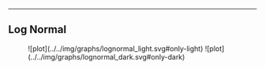 ---

## Log Normal

[comment]: <> (https://github.com/squidfunk/mkdocs-material/blob/4ad2dc1e288a0ffe78a8db3a04978a6e089ce35e/docs/reference/images.md?plain=1#L160)

<figure markdown>
  ![plot](../../img/graphs/lognormal_light.svg#only-light)
  ![plot](../../img/graphs/lognormal_dark.svg#only-dark)
</figure>
